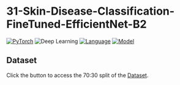 # 31-Skin-Disease-Classification-FineTuned-EfficientNet-B2

[![PyTorch](https://img.shields.io/badge/Framework-PyTorch-79FFE1)](https://pytorch.org)
![Deep Learning](https://img.shields.io/badge/Type-Deep%20Learning-79FFB2)
[![Language](https://img.shields.io/badge/Language-Python-79FFE3)](https://www.python.org/)
[![Model](https://img.shields.io/badge/Model-EfficientNet%20-B2-79FFE3)](https://pytorch.org/vision/main/models/generated/torchvision.models.efficientnet_b2.html)


## Dataset 
Click the button to access the 70:30 split of the [Dataset](https://drive.google.com/drive/folders/1AiDVpgy-o4ZLKXZ_yqnWWEHFYhCbrfP1?usp=share_link).

